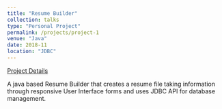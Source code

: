 ```yaml
---
title: "Resume Builder"
collection: talks
type: "Personal Project"
permalink: /projects/project-1
venue: "Java"
date: 2018-11
location: "JDBC"
---
```

[Project Details](https://github.com/BhanuPrakashNani/Resume-Builder-Java)

A java based Resume Builder that creates a resume file taking information through
responsive User Interface forms and uses JDBC API for database management.

